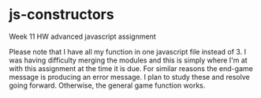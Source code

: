# js-constructors
Week 11 HW advanced javascript assignment

Please note that I have all my function in one javascript file instead of 3. I was having difficulty merging the modules and this is simply where I'm at with this assignment at the time it is due. For similar reasons the end-game message is producing an error message. I plan to study these and resolve going forward. Otherwise, the general game function works.
